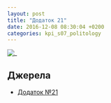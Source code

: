 ```yaml
---
layout: post
title: "Додаток 21"
date: 2016-12-08 08:30:04 +0200
categories: kpi_s07_politology
---
```


![_](https://pp.vk.me/c636020/v636020122/36e06/IX8HDAZ8AUk.jpg)

## Джерела

   - [Додаток №21](https://pp.vk.me/c636020/v636020122/36e06/IX8HDAZ8AUk.jpg)
